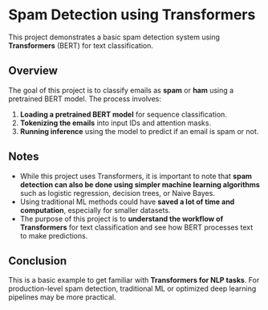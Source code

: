 # Spam Detection using Transformers

This project demonstrates a basic spam detection system using **Transformers** (BERT) for text classification.

## Overview

The goal of this project is to classify emails as **spam** or **ham** using a pretrained BERT model. The process involves:

1. **Loading a pretrained BERT model** for sequence classification.
2. **Tokenizing the emails** into input IDs and attention masks.
3. **Running inference** using the model to predict if an email is spam or not.

## Notes

- While this project uses Transformers, it is important to note that **spam detection can also be done using simpler machine learning algorithms** such as logistic regression, decision trees, or Naive Bayes.  
- Using traditional ML methods could have **saved a lot of time and computation**, especially for smaller datasets.  
- The purpose of this project is to **understand the workflow of Transformers** for text classification and see how BERT processes text to make predictions.  

## Conclusion

This is a basic example to get familiar with **Transformers for NLP tasks**. For production-level spam detection, traditional ML or optimized deep learning pipelines may be more practical.
